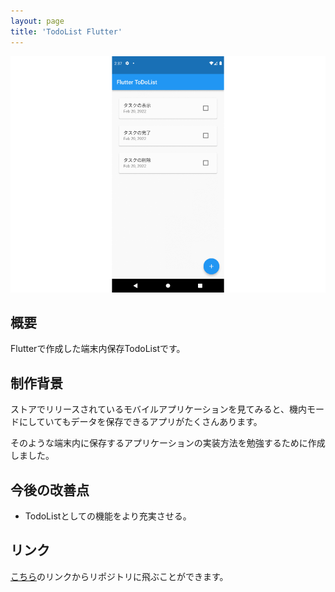 ```yaml
---
layout: page
title: 'TodoList Flutter'
---
```


<div align="center">
<img src="../images/works/to-do-flutter/thumbnail.png" alt="TodoList Flutter サムネイル">
</div>

## 概要

Flutterで作成した端末内保存TodoListです。

## 制作背景

ストアでリリースされているモバイルアプリケーションを見てみると、機内モードにしていてもデータを保存できるアプリがたくさんあります。

そのような端末内に保存するアプリケーションの実装方法を勉強するために作成しました。

## 今後の改善点

- TodoListとしての機能をより充実させる。

## リンク

[こちら](https://github.com/nakamura0907/todolist-flutter)のリンクからリポジトリに飛ぶことができます。
